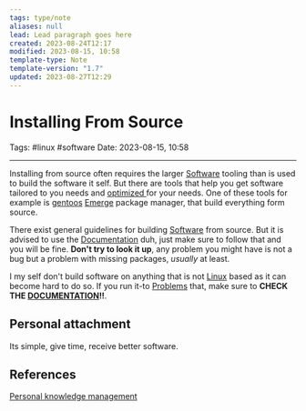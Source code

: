 ```yaml
---
tags: type/note
aliases: null
lead: Lead paragraph goes here
created: 2023-08-24T12:17
modified: 2023-08-15, 10:58
template-type: Note
template-version: "1.7"
updated: 2023-08-27T12:29
---
```


# Installing From Source

Tags: #linux #software
Date: 2023-08-15, 10:58

---

Installing from source often requires the larger [Software](Software.md) tooling than is used to build the software it self. But there are tools that help you get software tailored to you needs and [ optimized ](Optimalizition%20) for your needs. One of these tools for example is [ gentoos](Getoos%20) [Emerge](Emerge) package manager, that build everything form source. 

There exist general guidelines for building [Software](Software.md) from source. But it is advised to use the [Documentation](Documentation) duh, just make sure to follow that and you will be fine. **Don't try to look it up**, any problem you might have is not a bug but a problem with missing packages, _usually_ at least. 

I my self don't build software on anything that is not [Linux](Linux.md) based as it can become hard to do so. If you run it-to [ Problems](Problem%20Solving%20) that, make sure to **CHECK THE [ DOCUMENTATION](Documentation%20)!!**.

## Personal attachment 

Its simple, give time, receive better software. 

## References

[Personal knowledge management](Personal%20knowledge%20management.md)
